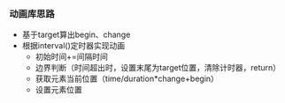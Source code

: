 ### 动画库思路
- 基于target算出begin、change
- 根据interval()定时器实现动画
    - 初始时间+=间隔时间
    - 边界判断（时间超出时，设置末尾为target位置，清除计时器，return）
    - 获取元素当前位置（time/duration*change+begin）
    - 设置元素位置